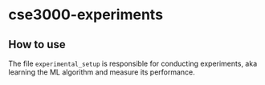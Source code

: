 # cse3000-experiments

## How to use
The file `experimental_setup` is responsible for conducting experiments, aka learning the ML algorithm and measure its performance.
